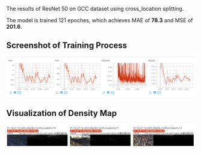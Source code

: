 The results of ResNet 50 on GCC dataset using cross_location splitting.

The model is trained 121 epoches, which achieves MAE of **78.3** and MSE of **201.6**. 

## Screenshot of Training Process

![Detialed infomation during the traning phase.](./img1.png "quantitative-results")

## Visualization of Density Map

![Detialed infomation during the traning phase.](./img2.png "visualization")